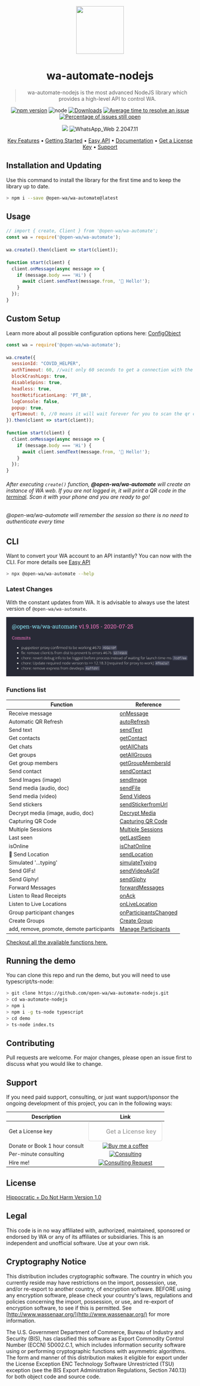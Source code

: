 <div align="center">
<img src="https://raw.githubusercontent.com/open-wa/wa-automate-nodejs/master/resources/hotfix-logo.png" width="128" height="128"/>

# wa-automate-nodejs

> wa-automate-nodejs is the most advanced NodeJS library which provides a high-level API to control WA.
>
>

[![npm version](https://img.shields.io/npm/v/@open-wa/wa-automate.svg?color=green)](https://www.npmjs.com/package/@open-wa/wa-automate)
![node](https://img.shields.io/node/v/@open-wa/wa-automate)
[![Downloads](https://img.shields.io/npm/dm/@open-wa/wa-automate.svg)](https://www.npmjs.com/package/@open-wa/wa-automate)
[![Average time to resolve an issue](http://isitmaintained.com/badge/resolution/open-wa/wa-automate-nodejs.svg)](http://isitmaintained.com/project/open-wa/wa-automate-nodejs "Average time to resolve an issue")
[![Percentage of issues still open](http://isitmaintained.com/badge/open/open-wa/wa-automate-nodejs.svg)](http://isitmaintained.com/project/open-wa/wa-automate-nodejs "Percentage of issues still open")

<a href="https://discord.gg/dnpp72a"><img src="https://img.shields.io/discord/661438166758195211?color=blueviolet&label=discord&style=flat" /></a> ![WhatsApp_Web 2.2047.11](https://img.shields.io/badge/WhatsApp_Web-2.2047.11-brightgreen.svg)

<p align="center">
  <a href="#functions-list">Key Features</a> •
  <a href="https://open-wa.github.io/wa-automate-nodejs/pages/Getting%20Started/installation.html">Getting Started</a> •
  <a href="https://open-wa.github.io/wa-automate-nodejs/pages/Getting%20Started/quick-run.html">Easy API</a> •
  <a href="https://open-wa.github.io/wa-automate-nodejs/">Documentation</a> •
  <a href="https://openwa.page.link/key">Get a License Key</a> •
  <a href="#support">Support</a>
</p>

</div>

## Installation and Updating

Use this command to install the library for the first time and to keep the library up to date.

```bash
> npm i --save @open-wa/wa-automate@latest
```

## Usage

```javascript
// import { create, Client } from '@open-wa/wa-automate';
const wa = require('@open-wa/wa-automate');

wa.create().then(client => start(client));

function start(client) {
  client.onMessage(async message => {
    if (message.body === 'Hi') {
      await client.sendText(message.from, '👋 Hello!');
    }
  });
}
```

## Custom Setup

Learn more about all possible configuration options here: [ConfigObject](https://docs.openwa.dev/interfaces/configobject.html)

```javascript
const wa = require('@open-wa/wa-automate');

wa.create({
  sessionId: "COVID_HELPER",
  authTimeout: 60, //wait only 60 seconds to get a connection with the host account device
  blockCrashLogs: true,
  disableSpins: true,
  headless: true,
  hostNotificationLang: 'PT_BR',
  logConsole: false,
  popup: true,
  qrTimeout: 0, //0 means it will wait forever for you to scan the qr code
}).then(client => start(client));

function start(client) {
  client.onMessage(async message => {
    if (message.body === 'Hi') {
      await client.sendText(message.from, '👋 Hello!');
    }
  });
}

```

###### After executing `create()` function, **@open-wa/wa-automate** will create an instance of WA web. If you are not logged in, it will print a QR code in the [terminal](https://i.imgur.com/g8QvERI.png). Scan it with your phone and you are ready to go!

###### @open-wa/wa-automate will remember the session so there is no need to authenticate every time

## CLI

Want to convert your WA account to an API instantly? You can now with the CLI. For more details see [Easy API](https://open-wa.github.io/wa-automate-nodejs/pages/Getting%20Started/quick-run.html)

```bash
> npx @open-wa/wa-automate --help
```

### Latest Changes

With the constant updates from WA. It is advisable to always use the latest version of `@open-wa/wa-automate`.

   <div align="center">
   <img src="https://raw.githubusercontent.com/open-wa/wa-automate-nodejs/master/release.png"/>
   </div>

### Functions list

| Function                          | Reference |
| --------------------------------- | ----------- |
| Receive message                   | [onMessage](https://open-wa.github.io/wa-automate-nodejs/classes/client.html#onmessage)
| Automatic QR Refresh              | [autoRefresh](https://open-wa.github.io/wa-automate-nodejs/classes/client.html#autorefresh)
| Send text                         | [sendText](https://open-wa.github.io/wa-automate-nodejs/classes/client.html#sendtext)
| Get contacts                      | [getContact](https://open-wa.github.io/wa-automate-nodejs/classes/client.html#getcontact)
| Get chats                         | [getAllChats](https://open-wa.github.io/wa-automate-nodejs/classes/client.html#getallchats)
| Get groups                        | [getAllGroups](https://open-wa.github.io/wa-automate-nodejs/classes/client.html#getallgroups)
| Get group members                 | [getGroupMembersId](https://open-wa.github.io/wa-automate-nodejs/classes/client.html#getgroupMembersId)
| Send contact                      | [sendContact](https://open-wa.github.io/wa-automate-nodejs/classes/client.html#sendcontact)
| Send Images (image)              | [sendImage](https://open-wa.github.io/wa-automate-nodejs/classes/client.html#sendimage)
| Send media (audio, doc) | [sendFile](https://open-wa.github.io/wa-automate-nodejs/classes/client.html#sendfile)
| Send media (video)  | [Send Videos](https://open-wa.github.io/wa-automate-nodejs/pages/How%20to/send-files/send-videos.html)
| Send stickers                     | [sendStickerfromUrl](https://open-wa.github.io/wa-automate-nodejs/classes/client.html#sendstickerfromurl)
| Decrypt media (image, audio, doc) | [Decrypt Media](https://open-wa.github.io/wa-automate-nodejs/pages/How%20to/decrypt-media.html)
| Capturing QR Code                 | [Capturing QR Code](https://open-wa.github.io/wa-automate-nodejs/pages/The%20Client/launch-events/capture-qr.html)
| Multiple Sessions                 | [Multiple Sessions](https://open-wa.github.io/wa-automate-nodejs/pages/The%20Client/the-client/multiple-sessions.html)
| Last seen      | [getLastSeen](https://open-wa.github.io/wa-automate-nodejs/classes/client.html#getlastseen)
| isOnline      | [isChatOnline](https://open-wa.github.io/wa-automate-nodejs/classes/client.html#ischatonline)
| 📍 Send Location      | [sendLocation](https://open-wa.github.io/wa-automate-nodejs/classes/client.html#sendlocation)
| Simulated '...typing'             | [simulateTyping](https://open-wa.github.io/wa-automate-nodejs/classes/client.html#simulatetyping)
| Send GIFs!                       | [sendVideoAsGif](https://open-wa.github.io/wa-automate-nodejs/classes/client.html#sendvideoasgif)
| Send Giphy!                       | [sendGiphy](https://open-wa.github.io/wa-automate-nodejs/classes/client.html#sendgiphy)
| Forward Messages                  | [forwardMessages](https://open-wa.github.io/wa-automate-nodejs/classes/client.html#forwardmessages)
| Listen to Read Receipts           | [onAck](https://open-wa.github.io/wa-automate-nodejs/classes/client.html#onack)
| Listen to Live Locations           | [onLiveLocation](https://open-wa.github.io/wa-automate-nodejs/classes/client.html#onlivelocation)
| Group participant changes         | [onParticipantsChanged](https://open-wa.github.io/wa-automate-nodejs/classes/client.html#onparticipantschanged)
| Create Groups         | [Create Group](https://open-wa.github.io/wa-automate-nodejs/pages/How%20to/groups.html#create-a-group)
| add, remove, promote, demote participants        | [Manage Participants](https://open-wa.github.io/wa-automate-nodejs/pages/How%20to/groups/manage-participants.html)

[Checkout all the available functions here.](https://open-wa.github.io/wa-automate-nodejs/classes/client.html)

## Running the demo

You can clone this repo and run the demo, but you will need to use typescript/ts-node:

```bash
> git clone https://github.com/open-wa/wa-automate-nodejs.git
> cd wa-automate-nodejs
> npm i
> npm i -g ts-node typescript
> cd demo
> ts-node index.ts
```

## Contributing

Pull requests are welcome. For major changes, please open an issue first to discuss what you would like to change.

## Support

If you need paid support, consulting, or just want support/sponsor the ongoing development of this project, you can in the following ways:

|Description | Link |
|-	|:-:|
| Get a License key | <a class="gumroad-button" href="https://gum.co/BTMt?wanted=true" target="_blank" data-gumroad-single-product="true" style='background-color: white !important;background-image: url(https://gumroad.com/button/button_bar.jpg) !important;background-repeat: repeat-x !important;border-radius: 4px !important;box-shadow: rgba(0, 0, 0, 0.4) 0 0 2px !important;color: #999 !important;display: inline-block !important;font-family: -apple-system, ".SFNSDisplay-Regular", "Helvetica Neue", Helvetica, Arial, sans-serif !important;font-size: 16px !important;font-style: normal !important;font-weight: 500 !important;line-height: 50px !important;padding: 0 15px !important;text-shadow: none !important;text-decoration: none !important;'><span class="gumroad-button-logo" style='background-image: url(https://gumroad.com/button/button_logo.png) !important;background-size: cover !important;height: 17px !important;width: 16px !important;display: inline-block !important;margin-bottom: -3px !important;margin-right: 15px !important;'></span>Get a License key</a>
| Donate or Book 1 hour consult | [![Buy me a coffee][buymeacoffee-shield]][buymeacoffee]
| Per-minute consulting |   <a href="http://otechie.com/smashah"><img src="https://api.otechie.com/consultancy/smashah/badge.svg" alt="Consulting"></a>
| Hire me! | [![Consulting Request][consult-shield]][consult]

## License

[Hippocratic + Do Not Harm Version 1.0](https://github.com/open-wa/wa-automate-nodejs/blob/master/LICENSE.md)

## Legal

This code is in no way affiliated with, authorized, maintained, sponsored or endorsed by WA or any of its affiliates or subsidiaries. This is an independent and unofficial software. Use at your own risk.

## Cryptography Notice

This distribution includes cryptographic software. The country in which you currently reside may have restrictions on the import, possession, use, and/or re-export to another country, of encryption software. BEFORE using any encryption software, please check your country's laws, regulations and policies concerning the import, possession, or use, and re-export of encryption software, to see if this is permitted. See [http://www.wassenaar.org/](http://www.wassenaar.org/) for more information.

The U.S. Government Department of Commerce, Bureau of Industry and Security (BIS), has classified this software as Export Commodity Control Number (ECCN) 5D002.C.1, which includes information security software using or performing cryptographic functions with asymmetric algorithms. The form and manner of this distribution makes it eligible for export under the License Exception ENC Technology Software Unrestricted (TSU) exception (see the BIS Export Administration Regulations, Section 740.13) for both object code and source code.

[buymeacoffee-shield]: https://www.buymeacoffee.com/assets/img/guidelines/download-assets-sm-2.svg
[buymeacoffee]: https://www.buymeacoffee.com/smashah
[consult-shield]: https://img.shields.io/badge/Require%20Paid%20Support%20or%20Consulting%3F-Click%20Here-blue?style=for-the-badge&logo=paypal
[consult]: mailto:shah@idk.uno?subject=WhatsApp%20Consulting
